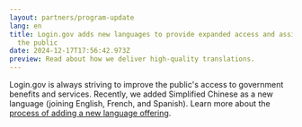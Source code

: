 ```yaml
---
layout: partners/program-update
lang: en
title: Login.gov adds new languages to provide expanded access and assistance to
  the public
date: 2024-12-17T17:56:42.973Z
preview: Read about how we deliver high-quality translations.
---
```

Login.gov is always striving to improve the public's access to government benefits and services. Recently, we added Simplified Chinese as a new language (joining English, French, and Spanish). Learn more about the [process of adding a new language offering](https://digital.gov/2024/12/17/approaching-language-translations-to-provide-a-better-user-experience/).
